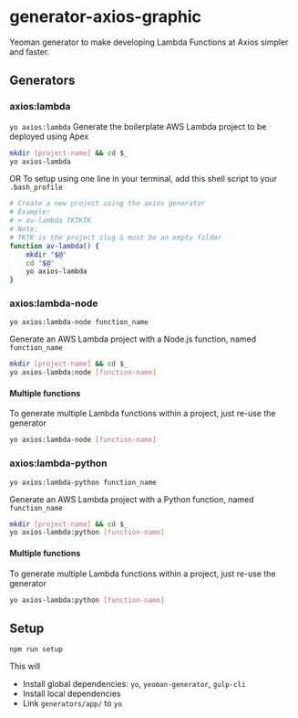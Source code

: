 # generator-axios-graphic
Yeoman generator to make developing Lambda Functions at Axios simpler and faster.

## Generators

### axios:lambda

`yo axios:lambda`
Generate the boilerplate AWS Lambda project to be deployed using Apex

```bash
mkdir [project-name] && cd $_
yo axios-lambda
```

OR To setup using one line in your terminal, add this shell script to your `.bash_profile`

```bash
# Create a new project using the axios generator
# Example:
# > av-lambda TKTKTK
# Note:
# TKTK is the project slug & must be an empty folder
function av-lambda() {
	mkdir "$@"
	cd "$@"
	yo axios-lambda
}
```

### axios:lambda-node

`yo axios:lambda-node function_name`

Generate an AWS Lambda project with a Node.js function, named `function_name`

```bash
mkdir [project-name] && cd $_
yo axios-lambda:node [function-name]
```

#### Multiple functions

To generate multiple Lambda functions within a project, just re-use the generator

```bash
yo axios:lambda-node [function-name]
```

### axios:lambda-python

`yo axios:lambda-python function_name`

Generate an AWS Lambda project with a Python function, named `function_name`

```bash
mkdir [project-name] && cd $_
yo axios-lambda:python [function-name]
```

#### Multiple functions

To generate multiple Lambda functions within a project, just re-use the generator

```bash
yo axios-lambda:python [function-name]
```

## Setup

`npm run setup`

This will
* Install global dependencies: `yo`, `yeoman-generator`, `gulp-cli`
* Install local dependencies
* Link `generators/app/` to `yo`
